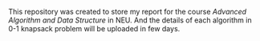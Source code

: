 This repository was created to store my report for the course *Advanced Algorithm and Data Structure* in NEU.
And the details of each algorithm in 0-1 knapsack problem will be uploaded in few days.
